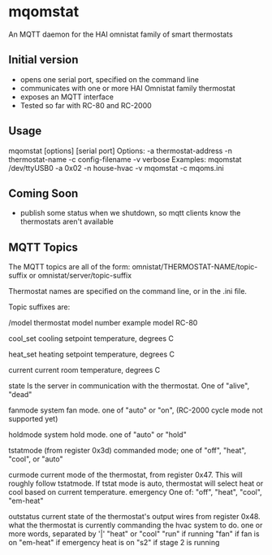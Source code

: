 # mqomstat
An MQTT daemon for the HAI omnistat family of smart thermostats

## Initial version
- opens one serial port, specified on the command line
- communicates with one or more HAI Omnistat family thermostat
- exposes an MQTT interface	
- Tested so far with RC-80 and RC-2000

## Usage
   mqomstat [options] [serial port]
   Options:
     -a thermostat-address
     -n thermostat-name
     -c config-filename
     -v verbose
   Examples:
	mqomstat /dev/ttyUSB0 -a 0x02 -n house-hvac -v
	mqomstat -c mqoms.ini

## Coming Soon
- publish some status when we shutdown, so mqtt clients know the thermostats aren't available


## MQTT Topics

The MQTT topics are all of the form:
    omnistat/THERMOSTAT-NAME/topic-suffix
or
    omnistat/server/topic-suffix

Thermostat names are specified on the command line, or in the .ini file.

Topic suffixes are:

/model thermostat model number
       example model RC-80

cool_set       cooling setpoint temperature, degrees C

heat_set       heating setpoint temperature, degrees C

current	       current room temperature, degrees C

state	       Is the server in communication with the thermostat.
	       One of "alive", "dead"
	       
fanmode		system fan mode.  one of "auto" or "on",
		(RC-2000 cycle mode not supported yet)

holdmode       system hold mode.  one of "auto" or "hold"

tstatmode        (from register 0x3d)
		 commanded mode; one of "off", "heat", "cool", or "auto"

curmode	       current mode of the thermostat, from register 0x47.
	       This will roughly follow tstatmode.
	       If tstat mode is auto, thermostat will select heat or cool based on
	       current temperature.  emergency 
	       One of:
	     	       "off", "heat", "cool", "em-heat"

outstatus      current state of the thermostat's output wires from register 0x48.
	       what the thermostat is currently commanding the hvac system to do.
		  one or more words, separated by '|'
	"heat" or "cool"
		"run" if running
		"fan" if fan is on
		"em-heat" if emergency heat is on
		"s2" if stage 2 is running
